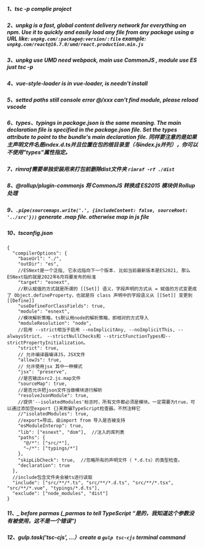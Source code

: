 ##### 1、tsc -p complie project
##### 2、unpkg is a fast, global content delivery network for everything on npm. Use it to quickly and easily load any file from any package using a URL like: `unpkg.com/:package@:version/:file` example: `unpkg.com/react@16.7.0/umd/react.production.min.js`
##### 3、unpkg use UMD need webpack, main use CommonJS , module use ES just tsc -p
##### 4、vue-style-loader is in vue-loader, is needn't install
##### 5、setted paths still console error @/xxx can't find module, please reload vscode
##### 6、types、typings in package.json is the same meaning. The main declaration file is specified in the package.json file. Set the types attribute to point to the bundle's main declaration file. 同样要注意的是如果主声明文件名是index.d.ts并且位置在包的根目录里（与index.js并列），你可以不使用"types"属性指定。
##### 7、rimraf需要单独安装用来打包前删除dist文件夹 `rimraf -rf ./dist`
##### 8、@rollup/plugin-commonjs 将 CommonJS 转换成 ES2015 模块供 Rollup 处理
##### 9、`.pipe(sourcemaps.write('.', {includeContent: false, sourceRoot: '../src'}))` generate .map file. otherwise map in js file
##### 10、tsconfig.json
```
{
  "compilerOptions": {
    "baseUrl": "./",
    "outDir": "es",
    //ESNext是⼀个泛指, 它永远指向下⼀个版本. ⽐如当前最新版本是ES2021, 那么ESNext指的就是2022年6⽉将要发布的标准
    "target": "esnext",
    //默认赋值的方式就是所谓的 [[Set]] 语义，字段声明的方式从 = 赋值的方式变更成了 Object.defineProperty，也就是将 class 声明中的字段语义从 [[Set]] 变更到 [[Define]]
    "useDefineForClassFields": true,
    "module": "esnext",
    //模块解析策略，ts默认用node的解析策略，即相对的方式导入
    "moduleResolution": "node",
    //启用 --strict相当于启用 --noImplicitAny, --noImplicitThis, --alwaysStrict， --strictNullChecks和 --strictFunctionTypes和--strictPropertyInitialization。
    "strict": true,
    // 允许编译器编译JS，JSX文件
    "allowJs": true,
    // 允许使用jsx 其中一种模式
    "jsx": "preserve",
    //是否输出src2.js.map文件
    "sourceMap": true,
    //是否允许把json文件当做模块进行解析
    "resolveJsonModule": true,
    //提供'--isolatedModules'标志时，所有文件都必须是模块。一定需要为true，可以通过添加空export {}来欺骗TypeScript检查器。不然注释它
    //"isolatedModules": true,
    //export=导出，由import from 导入是否被支持
    "esModuleInterop": true,
    "lib": ["esnext", "dom"],  //注入的库列表
    "paths": {
      "@/*": ["src/*"],
      "~/*": ["typings/*"]
    },
    "skipLibCheck": true,  //忽略所有的声明文件（ *.d.ts）的类型检查。
    "declaration": true
  },
  //include包含文件夹会被ts进行读取
  "include": ["src/**/*.ts", "src/**/*.d.ts", "src/**/*.tsx", "src/**/*.vue", "typings/*.d.ts"],
  "exclude": ["node_modules", "dist"]
}
```
##### 11、_ before parmas (_parmas to tell TypeScript “是的，我知道这个参数没有被使用，这不是一个错误”)
##### 12、gulp.task('tsc-cjs', ...）create a `gulp tsc-cjs` terminal command
